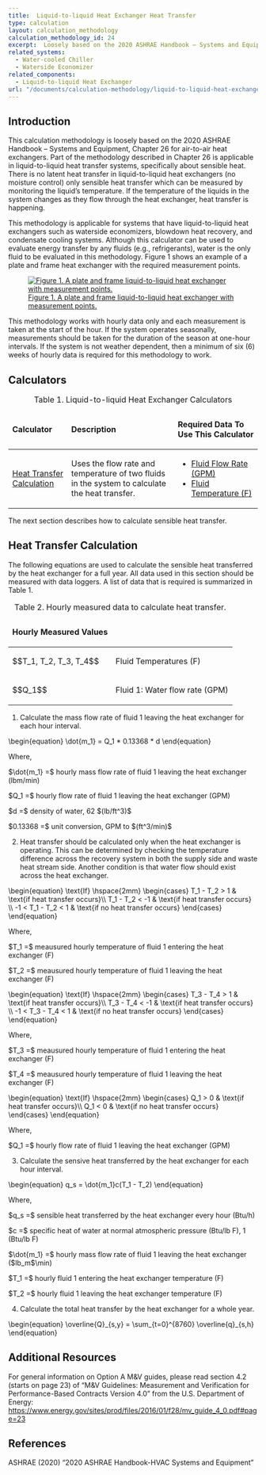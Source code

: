 ```yaml
---
title:  Liquid-to-liquid Heat Exchanger Heat Transfer
type: calculation
layout: calculation_methodology
calculation_methodology_id: 24
excerpt:  Loosely based on the 2020 ASHRAE Handbook – Systems and Equipment, Chapter 26 for air-to-air heat exchangers. Part of the methodology described in Chapter 26 is applicable in liquid-to-liquid heat transfer systems, specifically about sensible heat.
related_systems:
  - Water-cooled Chiller
  - Waterside Economizer
related_components:
  - Liquid-to-liquid Heat Exchanger
url: "/documents/calculation-methodology/liquid-to-liquid-heat-exchanger-heat-transfer"
---
```


## Introduction

This calculation methodology is loosely based on the 2020 ASHRAE Handbook – Systems and Equipment, Chapter 26 for air-to-air heat exchangers. Part of the methodology described in Chapter 26 is applicable in liquid-to-liquid heat transfer systems, specifically about sensible heat. There is no latent heat transfer in liquid-to-liquid heat exchangers (no moisture control) only sensible heat transfer which can be measured by monitoring the liquid’s temperature. If the temperature of the liquids in the system changes as they flow through the heat exchanger, heat transfer is happening.

This methodology is applicable for systems that have liquid-to-liquid heat exchangers such as waterside economizers, blowdown heat recovery, and condensate cooling systems. Although this calculator can be used to evaluate energy transfer by any fluids (e.g., refrigerants), water is the only fluid to be evaluated in this methodology.  Figure 1 shows an example of a plate and frame heat exchanger with the required measurement points. 

<a href="/images/calculation-methodology/2024_0506_L-t-l Calc Figure 1.jpeg">
    <figure class="figure mb-4 mt-3">
        <img src="/images/calculation-methodology/2024_0506_L-t-l Calc Figure 1.jpeg" class="figure-img img-fluid rounded" alt="Figure 1. A plate and frame liquid-to-liquid heat exchanger with measurement points.">
        <figcaption class="figure-caption text-left">Figure 1. A plate and frame liquid-to-liquid heat exchanger with measurement points.</figcaption>
    </figure>
</a>

This methodology works with hourly data only and each measurement is taken at the start of the hour. If the system operates seasonally, measurements should be taken for the duration of the season at one-hour intervals. If the system is not weather dependent, then a minimum of six (6) weeks of hourly data is required for this methodology to work. 

## Calculators

<table>
    <caption>Table 1. Liquid-to-liquid Heat Exchanger Calculators</caption>
    <thead>
        <tr>
            <td>
                <p><strong>Calculator</strong></p>
            </td>
            <td>
                <p><strong>Description</strong></p>
            </td>
            <td>
                <p><strong>Required Data To Use This Calculator</strong></p>
            </td>
        </tr>
    <tbody>
        <tr>
            <td>
                <p><a href="/calculators/liquid-to-liquid-heat-exchanger/2023_0626_PnP-EC-11_liquid_to_liquid_exchanger.xlsx" download>Heat Transfer Calculation</a></p>
            </td>
            <td>
                <p>Uses the flow rate and temperature of two fluids in the system to calculate the heat transfer.</p>
            </td>
            <td>
                <ul>
                    <li><a href="/documents/measurement-technique/water-flow-rate">Fluid Flow Rate (GPM)</a></li>
                    <li><a href="/documents/measurement-technique/pipe-surface-water-temperature">Fluid Temperature (F)</a></li>
                </ul>
            </td>
        </tr>
    </tbody>
</table>

The next section describes how to calculate sensible heat transfer.

## Heat Transfer Calculation

The following equations are used to calculate the sensible heat transferred by the heat exchanger for a full year. All data used in this section should be measured with data loggers. A list of data that is required is summarized in Table 1.

<table>
    <caption>Table 2. Hourly measured data to calculate heat transfer.</caption>
    <thead>
        <tr>
            <td>
                <p><strong>Hourly Measured Values</strong></p>
            </td>
            <td>
                <p><strong></strong></p>
            </td>
        </tr>
    <tbody>
        <tr>
            <td>
                <p>$$T_1, T_2, T_3, T_4$$</p>
            </td>
            <td>
                <p>Fluid Temperatures (F)</p>
            </td>
        </tr>
        <tr>
            <td>
                <p>$$Q_1$$</p>
            </td>
            <td>
                <p>Fluid 1: Water flow rate (GPM)</p>
            </td>
        </tr>
    </tbody>
</table>

1. Calculate the mass flow rate of fluid 1 leaving the heat exchanger for each hour interval.

<p class="equation equation-center">\begin{equation} \dot{m_1} = Q_1 * 0.13368 * d \end{equation}</p>

<p class="step-indent">Where,</p>
<p class="equation">$\dot{m_1} =$ hourly mass flow rate of fluid 1 leaving the heat exchanger (lbm/min)</p>
<p class="equation">$Q_1 =$ hourly flow rate of fluid 1 leaving the heat exchanger (GPM)</p>
<p class="equation">$d =$ density of water, 62 $(lb/ft^3)$</p>
<p class="equation">$0.13368 =$ unit conversion, GPM to $(ft^3/min)$</p>

2. Heat transfer should be calculated only when the heat exchanger is operating. This can be determined by checking the temperature difference across the recovery system in both the supply side and waste heat stream side. Another condition is that water flow should exist across the heat exchanger.

<p class="equation equation-center">\begin{equation} \text{If} \hspace{2mm} \begin{cases} T_1 - T_2 > 1 & \text{if heat transfer occurs}\\
    T_1 - T_2 < -1 & \text{if heat transfer occurs} \\
    -1 < T_1 - T_2 < 1 & \text{if no heat transfer occurs} \end{cases} \end{equation}</p>

<p class="step-indent">Where,</p>
<p class="equation">$T_1 =$ meausured hourly temperature of fluid 1 entering the heat exchanger (F)</p>
<p class="equation">$T_2 =$ meausured hourly temperature of fluid 1 leaving the heat exchanger (F)</p>

<p class="equation equation-center">\begin{equation} \text{If} \hspace{2mm} \begin{cases} T_3 - T_4 > 1 & \text{if heat transfer occurs}\\
    T_3 - T_4 < -1 & \text{if heat transfer occurs} \\
    -1 < T_3 - T_4 < 1 & \text{if no heat transfer occurs} \end{cases} \end{equation}</p>

<p class="step-indent">Where,</p>
<p class="equation">$T_3 =$ meausured hourly temperature of fluid 1 entering the heat exchanger (F)</p>
<p class="equation">$T_4 =$ meausured hourly temperature of fluid 1 leaving the heat exchanger (F)</p>

<p class="equation equation-center">\begin{equation} \text{If} \hspace{2mm} \begin{cases} Q_1 > 0 & \text{if heat transfer occurs}\\
    Q_1 < 0 & \text{if no heat transfer occurs}  \end{cases} \end{equation}</p>

<p class="step-indent">Where,</p>
<p class="equation">$Q_1 =$ hourly flow rate of fluid 1 leaving the heat exchanger (GPM)</p>

3. Calculate the sensive heat transferred by the heat exchanger for each hour interval.

<p class="equation equation-center">\begin{equation} q_s = \dot{m_1}c(T_1 - T_2) \end{equation}</p>

<p class="step-indent">Where,</p>
<p class="equation">$q_s =$ sensible heat transferred by the heat exchanger every hour (Btu/h)</p>
<p class="equation">$c =$ specific heat of water at normal atmospheric pressure (Btu/lb F), 1 (Btu/lb F)</p>
<p class="equation">$\dot{m_1} =$ hourly mass flow rate of fluid 1 leaving the heat exchanger ($lb_m$\min)</p>
<p class="equation">$T_1 =$ hourly fluid 1 entering the heat exchanger temperature (F)</p>
<p class="equation">$T_2 =$ hourly fluid 1 leaving the heat exchanger temperature (F)</p>

4. Calculate the total heat transfer by the heat exchanger for a whole year.

<p class="equation equation-center">\begin{equation} \overline{Q}_{s,y} = \sum_{t=0}^{8760} \overline{q}_{s,h} \end{equation}</p>

## Additional Resources

For general information on Option A M&V guides, please read section 4.2 (starts on page 23) of “M&V Guidelines: Measurement and Verification for Performance-Based Contracts Version 4.0” from the U.S. Department of Energy: https://www.energy.gov/sites/prod/files/2016/01/f28/mv_guide_4_0.pdf#page=23

## References
<!-- Must have emty line after the opeing div tag. If we use a numbered list to relate to in text citations, remove the div  -->
<div class="references">

ASHRAE (2020) “2020 ASHRAE Handbook-HVAC Systems and Equipment”

</div>